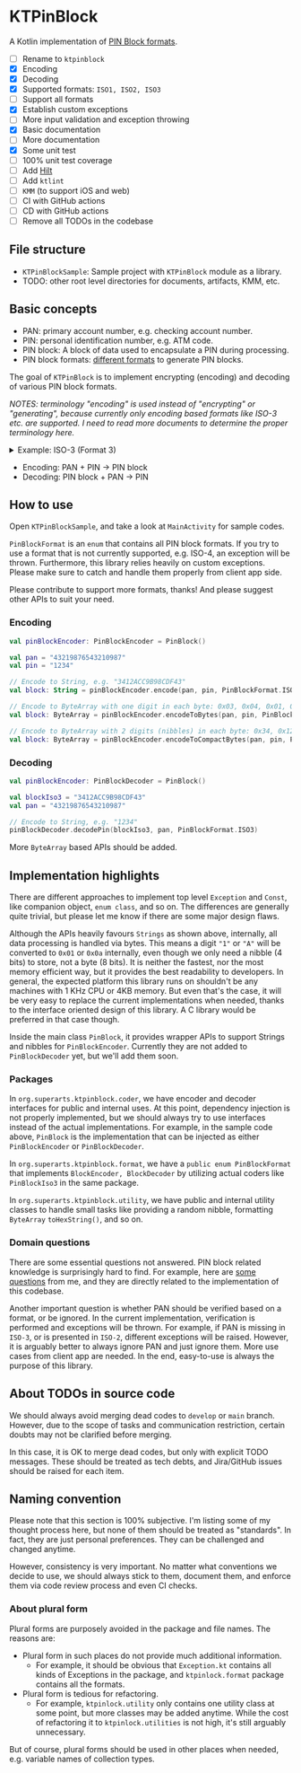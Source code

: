 # KTPinBlock

A Kotlin implementation of [PIN Block formats](https://www.eftlab.com/knowledge-base/complete-list-of-pin-blocks).

- [ ] Rename to `ktpinblock`
- [x] Encoding
- [x] Decoding
- [x] Supported formats: `ISO1, ISO2, ISO3`
- [ ] Support all formats
- [x] Establish custom exceptions
- [ ] More input validation and exception throwing
- [x] Basic documentation
- [ ] More documentation
- [x] Some unit test
- [ ] 100% unit test coverage
- [ ] Add [Hilt](https://developer.android.com/training/dependency-injection/hilt-android)
- [ ] Add `ktlint`
- [ ] `KMM` (to support iOS and web)
- [ ] CI with GitHub actions
- [ ] CD with GitHub actions
- [ ] Remove all TODOs in the codebase

## File structure

- `KTPinBlockSample`: Sample project with `KTPinBlock` module as a library.
- TODO: other root level directories for documents, artifacts, KMM, etc.

## Basic concepts

- PAN: primary account number, e.g. checking account number.
- PIN: personal identification number, e.g. ATM code.
- PIN block: A block of data used to encapsulate a PIN during processing.
- PIN block formats: [different formats]((https://www.eftlab.com/knowledge-base/complete-list-of-pin-blocks)) to generate PIN blocks.

The goal of `KTPinBlock` is to implement encrypting (encoding) and decoding of various PIN block formats.

*NOTES: terminology "encoding" is used instead of "encrypting" or "generating", because currently only encoding based formats like ISO-3 etc. are supported. I need to read more documents to determine the proper terminology here.*

<details>
  <summary>Example: ISO-3 (Format 3)</summary>

The following output is from [BP-Tools](https://www.eftlab.com/post/bp-tools-is-multiplatform).

```
PIN blocks: PIN block encrypt operation finished
****************************************
PAN:            43219876543210987
PIN:            1234
PAD:            N/A
Format:         Format 3 (ISO-3)
—————————————-
Clear PIN block:3412ACC9B98CDF43

PIN blocks: PIN block decode operation finished
****************************************
PIN block:      3412ACC9B98CDF43
PAN:            43219876543210987
PAD:            N/A
Format:         Format 3 (ISO-3)
—————————————-
Decoded PIN:    1234
```

</details>

- Encoding: PAN + PIN -> PIN block
- Decoding: PIN block + PAN -> PIN

## How to use

Open `KTPinBlockSample`, and take a look at `MainActivity` for sample codes.

`PinBlockFormat` is an `enum` that contains all PIN block formats. If you try to use a format that is not currently supported, e.g. ISO-4, an exception will be thrown. Furthermore, this library relies heavily on custom exceptions. Please make sure to catch and handle them properly from client app side.

Please contribute to support more formats, thanks! And please suggest other APIs to suit your need.

### Encoding

```kotlin
val pinBlockEncoder: PinBlockEncoder = PinBlock()

val pan = "43219876543210987"
val pin = "1234"

// Encode to String, e.g. "3412ACC9B98CDF43"
val block: String = pinBlockEncoder.encode(pan, pin, PinBlockFormat.ISO3)

// Encode to ByteArray with one digit in each byte: 0x03, 0x04, 0x01, 0x02, 0x0a, 0x0c, ...
val block: ByteArray = pinBlockEncoder.encodeToBytes(pan, pin, PinBlockFormat.ISO3)

// Encode to ByteArray with 2 digits (nibbles) in each byte: 0x34, 0x12, 0xac, 0xc9, 0xb9, 0x8c, ...
val block: ByteArray = pinBlockEncoder.encodeToCompactBytes(pan, pin, PinBlockFormat.ISO3)
```

### Decoding

```kotlin
val pinBlockEncoder: PinBlockDecoder = PinBlock()

val blockIso3 = "3412ACC9B98CDF43"
val pan = "43219876543210987"

// Encode to String, e.g. "1234"
pinBlockDecoder.decodePin(blockIso3, pan, PinBlockFormat.ISO3)
```

More `ByteArray` based APIs should be added.

## Implementation highlights

There are different approaches to implement top level `Exception` and `Const`, like companion object, `enum class`, and so on. The differences are generally quite trivial, but please let me know if there are some major design flaws.

Although the APIs heavily favours `Strings` as shown above, internally, all data processing is handled via bytes. This means a digit `"1"` or `"A"` will be converted to `0x01` or `0x0a` internally, even though we only need a nibble (4 bits) to store, not a byte (8 bits). It is neither the fastest, nor the most memory efficient way, but it provides the best readability to developers. In general, the expected platform this library runs on shouldn't be any machines with 1 KHz CPU or 4KB memory. But even that's the case, it will be very easy to replace the current implementations when needed, thanks to the interface oriented design of this library. A C library would be preferred in that case though.

Inside the main class `PinBlock`, it provides wrapper APIs to support Strings and nibbles for `PinBlockEncoder`. Currently they are not added to `PinBlockDecoder` yet, but we'll add them soon.

### Packages

In `org.superarts.ktpinblock.coder`, we have encoder and decoder interfaces for public and internal uses. At this point, dependency injection is not properly implemented, but we should always try to use interfaces instead of the actual implementations. For example, in the sample code above, `PinBlock` is the implementation that can be injected as either `PinBlockEncoder` or `PinBlockDecoder`.

In `org.superarts.ktpinblock.format`, we have a `public enum PinBlockFormat` that implements `BlockEncoder, BlockDecoder` by utilizing actual coders like `PinBlockIso3` in the same package.

In `org.superarts.ktpinblock.utility`, we have public and internal utility classes to handle small tasks like providing a random nibble, formatting `ByteArray` `toHexString()`, and so on.

### Domain questions

There are some essential questions not answered. PIN block related knowledge is surprisingly hard to find. For example, here are [some questions](https://github.com/hosseinmd/data-crypto/issues/10#issuecomment-1734701260) from me, and they are directly related to the implementation of this codebase.

Another important question is whether PAN should be verified based on a format, or be ignored. In the current implementation, verification is performed and exceptions will be thrown. For example, if PAN is missing in `ISO-3`, or is presented in `ISO-2`, different exceptions will be raised. However, it is arguably better to always ignore PAN and just ignore them. More use cases from client app are needed. In the end, easy-to-use is always the purpose of this library.

## About TODOs in source code

We should always avoid merging dead codes to `develop` or `main` branch. However, due to the scope of tasks and communication restriction, certain doubts may not be clarified before merging.

In this case, it is OK to merge dead codes, but only with explicit TODO messages. These should be treated as tech debts, and Jira/GitHub issues should be raised for each item.

## Naming convention

Please note that this section is 100% subjective. I'm listing some of my thought process here, but none of them should be treated as "standards". In fact, they are just personal preferences. They can be challenged and changed anytime.

However, consistency is very important. No matter what conventions we decide to use, we should always stick to them, document them, and enforce them via code review process and even CI checks.

### About plural form

Plural forms are purposely avoided in the package and file names. The reasons are:

- Plural form in such places do not provide much additional information. 
  - For example, it should be obvious that `Exception.kt` contains all kinds of Exceptions in the package, and `ktpinlock.format` package contains all the formats.
- Plural form is tedious for refactoring.
  - For example, `ktpinlock.utility` only contains one utility class at some point, but more classes may be added anytime. While the cost of refactoring it to `ktpinlock.utilities` is not high, it's still arguably unnecessary.

But of course, plural forms should be used in other places when needed, e.g. variable names of collection types.